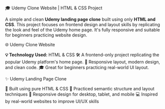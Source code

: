 🎓 Udemy Clone Website | HTML & CSS Project

A simple and clean **Udemy landing page clone** built using only **HTML and CSS**. This project focuses on frontend design and layout skills by replicating the look and feel of the Udemy home page. It's fully responsive and suitable for beginners practicing website design.


🌐 Udemy Clone Website

**💡 Technology Used:** HTML & CSS
🛠️ A frontend-only project replicating the popular Udemy platform's home page.
🎯 Responsive layout, modern design, and clean code.
🎓 Great for beginners practicing real-world UI layout.

✨ Udemy Landing Page Clone

📄 Built using pure HTML & CSS
🧠 Practiced semantic structure and layout techniques
📱 Responsive design for desktop, tablet, and mobile
💻 Inspired by real-world websites to improve UI/UX skills


